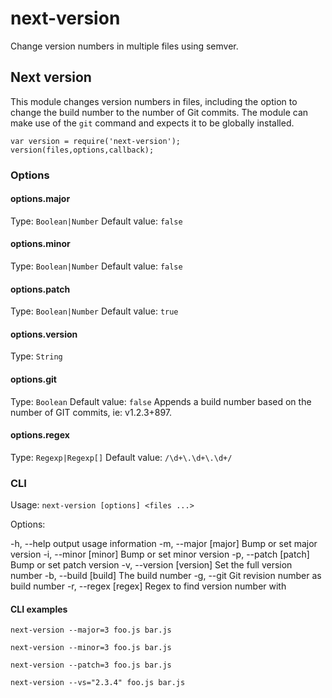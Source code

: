 # next-version
Change version numbers in multiple files using semver.

## Next version

This module changes version numbers in files, including the option to change the build number to the number of Git commits.
The module can make use of the `git` command and expects it to be globally installed.

```
var version = require('next-version');
version(files,options,callback);
```

### Options

#### options.major
Type: `Boolean|Number`
Default value: `false`

#### options.minor
Type: `Boolean|Number`
Default value: `false`

#### options.patch
Type: `Boolean|Number`
Default value: `true`

#### options.version
Type: `String`

#### options.git
Type: `Boolean`
Default value: `false`
Appends a build number based on the number of GIT commits, ie: v1.2.3+897.

#### options.regex
Type: `Regexp|Regexp[]`
Default value: `/\d+\.\d+\.\d+/`


### CLI

Usage: `next-version [options] <files ...>`

Options:

  -h, --help               output usage information
  -m, --major [major]      Bump or set major version
  -i, --minor [minor]      Bump or set minor version
  -p, --patch [patch]      Bump or set patch version
  -v, --version [version]  Set the full version number
  -b, --build [build]      The build number
  -g, --git                Git revision number as build number
  -r, --regex [regex]      Regex to find version number with

#### CLI examples

`next-version --major=3 foo.js bar.js`

`next-version --minor=3 foo.js bar.js`

`next-version --patch=3 foo.js bar.js`

`next-version --vs="2.3.4" foo.js bar.js`